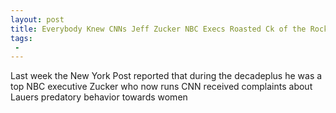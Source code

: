 ```yaml
---
layout: post
title: Everybody Knew CNNs Jeff Zucker NBC Execs Roasted Ck of the Rock Matt Lauer in 08
tags:
 -
---
```

Last week the New York Post reported that during the decadeplus he was a top NBC executive Zucker who now runs CNN received complaints about Lauers predatory behavior towards women
